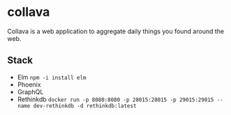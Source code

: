 # collava
Collava is a web application to aggregate daily things you found around the web.

## Stack
* Elm `npm -i install elm`
* Phoenix
* GraphQL
* Rethinkdb `docker run -p 8080:8080 -p 28015:28015 -p 29015:29015 --name dev-rethinkdb -d rethinkdb:latest`
